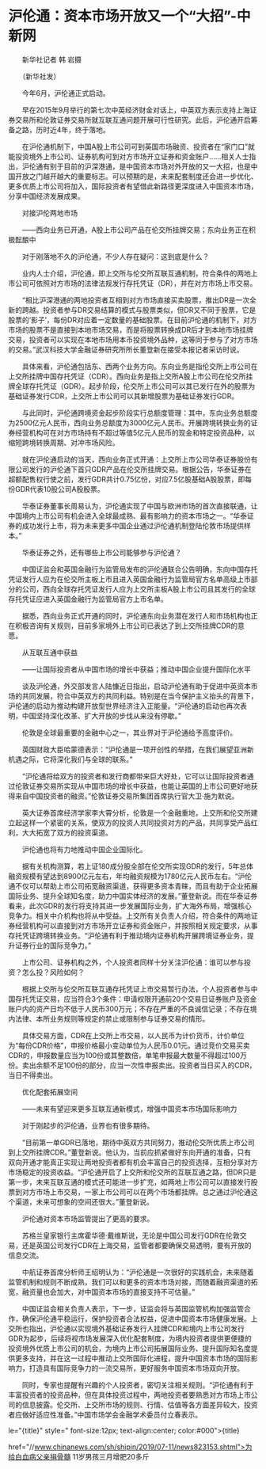 # 沪伦通：资本市场开放又一个“大招”-中新网

　　新华社记者 韩 岩摄

　　（新华社发）

　　今年6月，沪伦通正式启动。

　　早在2015年9月举行的第七次中英经济财金对话上，中英双方表示支持上海证券交易所和伦敦证券交易所就互联互通问题开展可行性研究。此后，沪伦通开启筹备之路，历时近4年，终于落地。

　　在沪伦通机制下，中国A股上市公司可到英国市场融资、投资者在“家门口”就能投资境外上市公司、证券机构可到对方市场开立证券和资金账户……相关人士指出，沪伦通有别于目前的沪深港通，是中国资本市场对外开放的又一大招，也是中国开放之门越开越大的重要标志。可以预期的是，未来配套制度还会进一步优化、更多优质上市公司将加入，国际投资者有望借此新路径更深度进入中国资本市场，分享中国经济发展成果。

　　对接沪伦两地市场

　　——西向业务已开通，A股上市公司产品在伦交所挂牌交易；东向业务正在积极酝酿中

　　对于刚落地不久的沪伦通，不少人存在疑问：这到底是什么？

　　业内人士介绍，沪伦通，即上交所与伦交所互联互通机制，符合条件的两地上市公司可依照对方市场的法律法规发行存托凭证（DR），并在对方市场上市交易。

　　“相比沪深港通的两地投资者互相到对方市场直接买卖股票，推出DR是一次全新的跨越。投资者参与DR交易结算的模式与股票类似，但DR又不同于股票，它是股票的‘影子’，每份DR对应着一定数量的基础股票。在目前沪伦通的机制下，对方市场的股票不是直接到本地市场交易，而是将股票转换成DR后才到本地市场挂牌交易，投资者可以实现在本地市场用本币投资境外品种，这等同于参与了对方市场的交易。”武汉科技大学金融证券研究所所长董登新在接受本报记者采访时说。

　　具体来看，沪伦通包括东、西两个业务方向。东向业务是指伦交所上市公司在上交所挂牌中国存托凭证（CDR）。西向业务是指上交所A股上市公司在伦交所挂牌全球存托凭证（GDR）。起步阶段，伦交所上市公司可以其已发行在外的股票为基础证券发行CDR，上交所上市公司可以其新增股票为基础证券发行GDR。

　　与此同时，沪伦通跨境资金起步阶段实行总额度管理：其中，东向业务总额度为2500亿元人民币，西向业务总额度为3000亿元人民币。开展跨境转换业务的证券经营机构可在对方市场持有不超过等值5亿元人民币的现金和特定投资品种，以缩短跨境转换周期、对冲市场风险。

　　就在沪伦通启动的当天，西向业务正式开通：上交所上市公司华泰证券股份有限公司发行的沪伦通下首只GDR产品在伦交所挂牌交易。根据公告，华泰证券在超额配售权行使之前，发行GDR共计0.75亿份，对应7.5亿股基础A股股票，即每份GDR代表10股公司A股股票。

　　华泰证券董事长周易认为，沪伦通实现了中国与欧洲市场的首次直接联通，让中国境内上市公司有机会进入全球最成熟、最有影响力的资本市场之一。“华泰证券的成功发行上市，将为未来更多中国企业通过沪伦通机制登陆伦敦市场提供样本。”

　　华泰证券之外，还有哪些上市公司能够参与沪伦通？

　　中国证监会和英国金融行为监管局发布的沪伦通联合公告明确，东向中国存托凭证发行人应为在伦交所主板上市且进入英国金融行为监管局官方名单高级上市部分的公司，西向全球存托凭证发行人应为上交所主板A股上市公司且其发行的全球存托凭证应进入英国金融行为监管局官方上市名单。

　　据悉，西向业务正式开通的同时，沪伦通东向业务潜在发行人和市场机构也正在积极咨询有关规则，目前多家境外上市公司已表达了到上交所挂牌CDR的意愿。

　　从互联互通中获益

　　——让国际投资者从中国市场的增长中获益；推动中国企业提升国际化水平

　　谈及沪伦通，外交部发言人陆慷近日指出，启动沪伦通有助于促进中英资本市场的共同发展，符合中英双方的共同利益。特别是在当今保护主义抬头的背景下，沪伦通的启动为推动构建开放型世界经济注入正能量。“沪伦通的启动也再次表明，中国坚持深化改革、扩大开放的步伐从来没有停歇。”

　　伦敦是全球最重要的金融中心之一，其业界对于沪伦通给予高度评价。

　　英国财政大臣哈蒙德表示：“沪伦通是一项开创性的举措，在我们展望亚洲新机遇之际，它将深化我们与全球的联系。”

　　“沪伦通将给双方的投资者和发行商都带来巨大好处，它可以让国际投资者通过伦敦证券交易所实现从中国市场的增长中获益，也能让英国的上市公司更好地获得来自中国投资者的融资。”伦敦证券交易所集团首席执行官大卫·施为默说。

　　英大证券首席经济学家李大霄分析，伦敦是一个金融重地，上交所和伦交所建立起这样一个紧密的关系，使双方的投资人共同投资对方的产品，共同享受产品红利，大大拓宽了双方的投资渠道。

　　沪伦通也将有力地推动中国企业国际化。

　　据有关机构测算，若上证180成分股全部在伦交所实现GDR的发行，5年总体融资规模有望达到8900亿元左右，年均融资规模为1780亿元人民币左右。“沪伦通不仅可以帮助上市公司拓宽融资渠道，获得更多资本青睐，而且有助于企业拓展国际业务、提升全球知名度，助力中国实体经济的发展。”董登新说。而在华泰证券看来，此次GDR的发行将支持其进一步发展国际业务，扩大海外布局，增强核心竞争力。相关中介机构也将从中受益。上交所有关负责人介绍，符合条件的两地证券经营机构可以直接到对方市场开立证券和资金账户，并按照相关规定要求，从事存托凭证跨境转换业务。“沪伦通有利于推动境内证券机构开展跨境证券业务，提升证券行业的国际竞争力。”

　　上市公司、证券机构之外，个人投资者同样十分关注沪伦通：谁可以参与投资？怎么投？风险如何？

　　根据上交所与伦交所互联互通存托凭证上市交易暂行办法，个人投资者参与中国存托凭证交易，应当符合3个条件：申请权限开通前20个交易日证券账户及资金账户内的资产日均不低于人民币300万元；不存在严重的不良诚信记录；不存在境内法律、本所业务规则等规定的禁止或限制参与证券交易的情形。

　　具体交易方面，CDR在上交所上市交易，以人民币为计价货币，计价单位为“每份CDR价格”，申报价格最小变动单位为人民币0.01元。通过竞价交易买卖CDR的，申报数量应当为100份或其整数倍，单笔申报最大数量不得超过100万份。卖出余额不足100份的部分，应当一次性申报卖出。投资者当日买入的CDR，当日不得卖出。

　　优化配套拓展空间

　　——未来有望迎来更多互联互通新模式，增强中国资本市场国际影响力

　　对于刚起步的沪伦通，业界也有很多期待。

　　“目前第一单GDR已落地，期待中英双方共同努力，推动伦交所优质上市公司到上交所挂牌CDR。”董登新说。他认为，当前应抓紧做好东向开通的准备，只有双向开通才能真正实现让两地投资者都有机会丰富自己的投资选择，互相分享对方市场稳定的投资收益。“沪伦通开启了上交所和伦交所的互联互通之路，但DR只是第一步，未来互联互通的模式还可能进一步扩充，如两地上市公司可以直接发行股票到对方市场上市交易，一家上市公司可以在两个市场都挂牌。总之通过沪伦通这个渠道，未来可想象的空间还很大。”董登新说。

　　沪伦通对资本市场监管提出了更高的要求。

　　苏格兰皇家银行主席霍华德·戴维斯说，无论是中国公司发行GDR在伦敦交易，还是英国公司发行CDR在上海交易，监管者都要确保交易透明，要有开放的信息交流。

　　中航证券首席分析师王绍明认为：“沪伦通是一次很好的实践机会，未来随着监管机制和规则不断成熟，我们可以和更多的资本市场对接，而随着融资渠道的拓宽，融资量也会加大，对中国资本市场的直接支持不可估量。”

　　中国证监会相关负责人表示，下一步，证监会将与英国监管机构加强监管合作，确保沪伦通平稳运行，保护投资者合法权益，促进中国资本市场健康发展。上交所也指出，沪伦通以实现境外基础证券发行人挂牌CDR和境内上市公司发行GDR为起步，后续将视市场发展深入优化配套制度，为境内投资者提供更便捷的投资境外优质上市公司的机会，为境内上市公司拓展国际业务、提升国际知名度提供更多支持，并在这一过程中推动上交所国际化进程，提升中国资本市场的国际影响力，打造具有国际竞争力的一流交易所，更好服务中国资本市场双向开放。

　　同时，专家也提醒有兴趣的个人投资者，密切关注相关规则。“沪伦通有利于丰富投资者的投资品种，但在具体投资过程中，两地投资者要熟悉对方市场上市公司的信息披露。伦交所、上交所市场的规则、行情、估值等各方面差异较大，投资者应做好适应性准备。”中国市场学会金融学术委员付立春表示。

le="{title}" style=" font-size:12px; text-align:center; color:#000">{title}

href="//www.chinanews.com/sh/shipin/2019/07-11/news823153.shtml">为给白血病父亲捐骨髓 11岁男孩三月增肥20多斤
